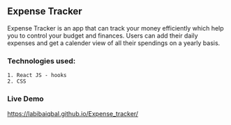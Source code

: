 ## Expense Tracker

Expense Tracker is an app that can track your money efficiently which help you to control your budget and finances. Users can add their daily expenses and get a calender view of all their spendings on a yearly basis.

### Technologies used:

```
1. React JS - hooks
2. CSS 
```

### Live Demo
https://labibaiqbal.github.io/Expense_tracker/
